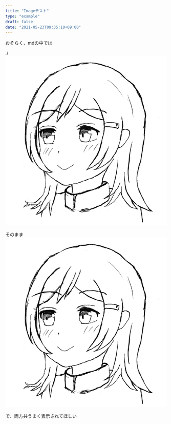 ```yaml
---
title: "Imageテスト"
type: "example"
draft: false
date: "2021-05-23T09:35:10+09:00"
---
```


おそらく、mdの中では

./
![./ pattern](./uta8a.png)

そのまま
![そのまま pattern](uta8a.png)


で、両方共うまく表示されてほしい
